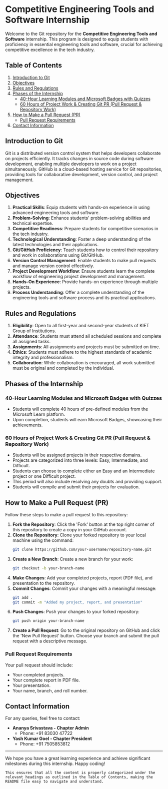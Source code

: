 # Competitive Engineering Tools and Software Internship

Welcome to the Git repository for the **Competitive Engineering Tools and Software** internship. This program is designed to equip students with proficiency in essential engineering tools and software, crucial for achieving competitive excellence in the tech industry.

## Table of Contents
1. [Introduction to Git](#introduction-to-git)
2. [Objectives](#objectives)
3. [Rules and Regulations](#rules-and-regulations)
4. [Phases of the Internship](#phases-of-the-internship)
   - [40-Hour Learning Modules and Microsoft Badges with Quizzes](#40-hour-learning-modules-and-microsoft-badges-with-quizzes)
   - [60 Hours of Project Work & Creating Git PR (Pull Request & Repository Work)](#60-hours-of-project-work--creating-git-pr-pull-request--repository-work)
5. [How to Make a Pull Request (PR)](#how-to-make-a-pull-request-pr)
   - [Pull Request Requirements](#pull-request-requirements)
6. [Contact Information](#contact-information)

## Introduction to Git
Git is a distributed version control system that helps developers collaborate on projects efficiently. It tracks changes in source code during software development, enabling multiple developers to work on a project simultaneously. GitHub is a cloud-based hosting service for Git repositories, providing tools for collaborative development, version control, and project management.

## Objectives
1. **Practical Skills**: Equip students with hands-on experience in using advanced engineering tools and software.
2. **Problem-Solving**: Enhance students' problem-solving abilities and technical expertise.
3. **Competitive Readiness**: Prepare students for competitive scenarios in the tech industry.
4. **Technological Understanding**: Foster a deep understanding of the latest technologies and their applications.
5. **Git/GitHub Proficiency**: Teach students how to control their repository and work in collaborations using Git/GitHub.
6. **Version Control Management**: Enable students to make pull requests and manage version control effectively.
7. **Project Development Workflow**: Ensure students learn the complete workflow of engineering project development and management.
8. **Hands-On Experience**: Provide hands-on experience through multiple projects.
9. **Process Understanding**: Offer a complete understanding of the engineering tools and software process and its practical applications.

## Rules and Regulations
1. **Eligibility**: Open to all first-year and second-year students of KIET Group of Institutions.
2. **Attendance**: Students must attend all scheduled sessions and complete all assigned tasks.
3. **Assignments**: All assignments and projects must be submitted on time.
4. **Ethics**: Students must adhere to the highest standards of academic integrity and professionalism.
5. **Collaboration**: While collaboration is encouraged, all work submitted must be original and completed by the individual.

## Phases of the Internship
### 40-Hour Learning Modules and Microsoft Badges with Quizzes
- Students will complete 40 hours of pre-defined modules from the Microsoft Learn platform.
- Upon completion, students will earn Microsoft Badges, showcasing their achievements.

### 60 Hours of Project Work & Creating Git PR (Pull Request & Repository Work)
- Students will be assigned projects in their respective domains.
- Projects are categorized into three levels: Easy, Intermediate, and Difficult.
- Students can choose to complete either an Easy and an Intermediate project or one Difficult project.
- This period will also include resolving any doubts and providing support.
- Students will compile and submit their projects for evaluation.

## How to Make a Pull Request (PR)
Follow these steps to make a pull request to this repository:

1. **Fork the Repository**: Click the 'Fork' button at the top right corner of this repository to create a copy in your GitHub account.
2. **Clone the Repository**: Clone your forked repository to your local machine using the command:
   ```bash
   git clone https://github.com/your-username/repository-name.git
   ```
3. **Create a New Branch**: Create a new branch for your work:
   ```bash
   git checkout -b your-branch-name
   ```
4. **Make Changes**: Add your completed projects, report (PDF file), and presentation to the repository.
5. **Commit Changes**: Commit your changes with a meaningful message:
   ```bash
   git add .
   git commit -m "Added my project, report, and presentation"
   ```
6. **Push Changes**: Push your changes to your forked repository:
   ```bash
   git push origin your-branch-name
   ```
7. **Create a Pull Request**: Go to the original repository on GitHub and click the 'New Pull Request' button. Choose your branch and submit the pull request with a descriptive message.

### Pull Request Requirements
Your pull request should include:
- Your completed projects.
- Your complete report in PDF file.
- Your presentation.
- Your name, branch, and roll number.

## Contact Information
For any queries, feel free to contact:

- **Ananya Srivastava - Chapter Admin**
  - Phone: +91 83030 47722
- **Yash Kumar Goel - Chapter President**
  - Phone: +91 7505853812

---

We hope you have a great learning experience and achieve significant milestones during this internship. Happy coding!
```
This ensures that all the content is properly categorized under the relevant headings as outlined in the Table of Contents, making the README file easy to navigate and understand.
